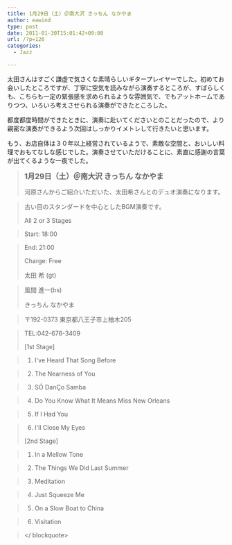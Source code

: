 ```yaml
---
title: 1月29日（土）＠南大沢 きっちん なかやま
author: eawind
type: post
date: 2011-01-30T15:01:42+09:00
url: /?p=126
categories:
  - Jazz

---
```

太田さんはすごく謙虚で気さくな素晴らしいギタープレイヤーでした。初めてお会いしたところですが、丁寧に空気を読みながら演奏するところが、すばらしくも、こちらも一定の緊張感を求められるような雰囲気で、でもアットホームでありつつ、いろいろ考えさせられる演奏ができたところした。

都度都度時間ができたときに、演奏に赴いてくださいとのことだったので、より親密な演奏ができるよう次回はしっかりイメトレして行きたいと思います。

もう、お店自体は３０年以上経営されているようで、素敵な空間と、おいしい料理でおもてなしな感じでした。演奏させていただけることに、素直に感謝の言葉が出てくるような一夜でした。

> **<big>1月29日（土）＠南大沢 きっちん なかやま</big>**
> 
> 河原さんからご紹介いただいた、太田希さんとのデュオ演奏になります。
  
> 古い目のスタンダードを中心としたBGM演奏です。
> 
> All 2 or 3 Stages
  
> Start: 18:00
  
> End: 21:00
> 
> Charge: Free
> 
> 太田 希 (gt)
  
> 風間 進一(bs)
> 
> きっちん なかやま
  
> 〒192-0373 東京都八王子市上柚木205
  
> TEL:042-676-3409
> 
> [1st Stage]
  
> 1. I've Heard That Song Before
  
> 2. The Nearness of You
  
> 3. SÓ DanÇo Samba
  
> 4. Do You Know What It Means Miss New Orleans
  
> 5. If I Had You
  
> 6. I'll Close My Eyes
> 
> [2nd Stage]
  
> 1. In a Mellow Tone
  
> 2. The Things We Did Last Summer
  
> 3. Meditation
  
> 4. Just Squeeze Me
  
> 5. On a Slow Boat to China
  
> 6. Visitation
  
> </ blockquote>

